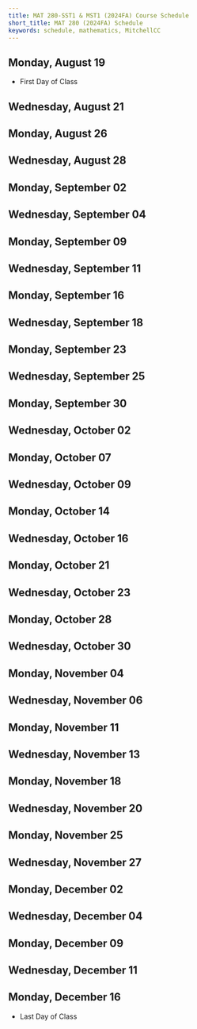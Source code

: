 ```yaml
---
title: MAT 280-SST1 & MST1 (2024FA) Course Schedule
short_title: MAT 280 (2024FA) Schedule
keywords: schedule, mathematics, MitchellCC
---
```


## Monday, August 19
- First Day of Class
## Wednesday, August 21
## Monday, August 26
## Wednesday, August 28
## Monday, September 02
## Wednesday, September 04
## Monday, September 09
## Wednesday, September 11
## Monday, September 16
## Wednesday, September 18
## Monday, September 23
## Wednesday, September 25
## Monday, September 30
## Wednesday, October 02
## Monday, October 07
## Wednesday, October 09
## Monday, October 14
## Wednesday, October 16
## Monday, October 21
## Wednesday, October 23
## Monday, October 28
## Wednesday, October 30
## Monday, November 04
## Wednesday, November 06
## Monday, November 11
## Wednesday, November 13
## Monday, November 18
## Wednesday, November 20
## Monday, November 25
## Wednesday, November 27
## Monday, December 02
## Wednesday, December 04
## Monday, December 09
## Wednesday, December 11
## Monday, December 16
- Last Day of Class